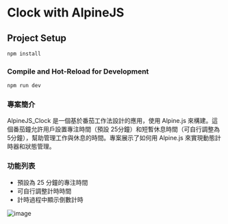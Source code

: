 # Clock with AlpineJS

## Project Setup

```sh
npm install
```

### Compile and Hot-Reload for Development

```sh
npm run dev
```

### 專案簡介
AlpineJS_Clock 是一個基於番茄工作法設計的應用，使用 Alpine.js 來構建。這個番茄鐘允許用戶設置專注時間（預設 25分鐘）和短暫休息時間（可自行調整為 5分鐘），幫助管理工作與休息的時間。專案展示了如何用 Alpine.js 來實現動態計時器和狀態管理。

### 功能列表
+ 預設為 25 分鐘的專注時間
+ 可自行調整計時時間
+ 計時過程中顯示倒數計時


![image](https://github.com/user-attachments/assets/f239d36b-1742-4ff4-88a7-26a74b869726)
